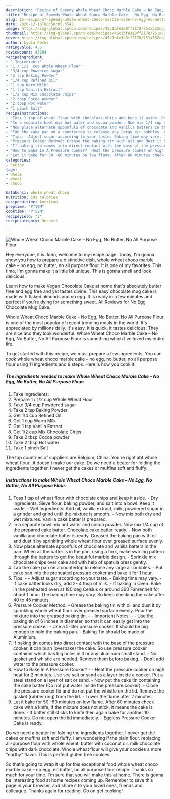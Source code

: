 ```yaml
---
description: "Recipe of Speedy Whole Wheat Choco Marble Cake – No Egg, No Butter, No All Purpose Flour"
title: "Recipe of Speedy Whole Wheat Choco Marble Cake – No Egg, No Butter, No All Purpose Flour"
slug: 15-recipe-of-speedy-whole-wheat-choco-marble-cake-no-egg-no-butter-no-all-purpose-flour
date: 2020-12-16T08:50:05.554Z
image: https://img-global.cpcdn.com/recipes/45c1bfe3e9ff2178/751x532cq70/whole-wheat-choco-marble-cake-no-egg-no-butter-no-all-purpose-flour-recipe-main-photo.jpg
thumbnail: https://img-global.cpcdn.com/recipes/45c1bfe3e9ff2178/751x532cq70/whole-wheat-choco-marble-cake-no-egg-no-butter-no-all-purpose-flour-recipe-main-photo.jpg
cover: https://img-global.cpcdn.com/recipes/45c1bfe3e9ff2178/751x532cq70/whole-wheat-choco-marble-cake-no-egg-no-butter-no-all-purpose-flour-recipe-main-photo.jpg
author: Lydia Parks
ratingvalue: 4.6
reviewcount: 43204
recipeingredient:
- " Ingredients"
- "1 / 1/2  cup Whole Wheat Flour"
- "3/4 cup Powdered sugar"
- "2 tsp Baking Powder"
- "1/4 cup Refined Oil"
- "1 cup Warm Milk"
- "1 tsp Vanilla Extract"
- "1/2 cup Mix Chocolate Chips"
- "2 tbsp Cocoa powder"
- "2 tbsp Hot water"
- "1 pinch Salt"
recipeinstructions:
- "Toss 1 tsp of wheat flour with chocolate chips and keep it aside. Dry Ingredients: Sieve flour, baking powder, and salt into a bowl. Keep it aside. Wet Ingredients: Add oil, vanilla extract, milk, powdered sugar in a grinder and grind until the mixture is smooth. Now mix both dry and wet mixtures. Vanilla cake batter is prepared."
- "In a separate bowl mix hot water and cocoa powder. Now mix 1/4 cup of the prepared cake batter. Chocolate cake batter ready. Now both vanilla and chocolate batter is ready. Greased the baking pan with oil and dust it by sprinkling whole wheat flour over greased surface evenly."
- "Now place alternate spoonfuls of chocolate and vanilla batters in the pan. When all the batter is in the pan, using a fork, make swirling pattern through the batters to get the beautiful marble design. Sprinkle mix chocolate chips over cake and with help of spatula press gently."
- "Tab the cake pan on a countertop to release any large air bubbles. Put cake pan into the preheated pressure cooker and bake it for 1 hour."
- "Tips:  Adjust sugar according to your taste. Baking time may vary. If cake batter looks dry, add 2- 4 tbsp of milk. If baking in Oven: Bake in the preheated oven at 180 deg Celsius or around 360 Fahrenheit for about 1 hour. The baking time may vary. So keep checking the cake after 40 to 45 minutes."
- "Pressure Cooker Method: Grease the baking tin with oil and dust it by sprinkling whole wheat flour over greased surface evenly. Pour the mixture into the greased baking tin.  Important Notes:  Use the baking tin of 6 inches in diameter, so that it can easily get into the pressure cooker. Use a 5-liter pressure cooker. It should be big enough to hold the baking pan. Baking Tin should be made of Aluminium."
- "If baking tin comes into direct contact with the base of the pressure cooker, it can burn (overbake) the cake. So use pressure cooker container which has big holes in it or any aluminum small stand. No gasket and whistle are needed. Remove them before baking. Don’t add water to the pressure cooker."
- "How to Bake In A Pressure Cooker?  Heat the pressure cooker on high heat for 2 minutes. Use sea salt or sand as a layer inside a cooker. Put a steel stand on a layer of salt or sand. Now put the cake tin containing the cake batter (Do not put water inside the pressure cooker). Close the pressure cooker lid and do not put the whistle on the lid. Remove the gasket (rubber ring) from the lid. Lower the flame after 2 minutes."
- "Let it bake for 50 -60 minutes on low flame. After 60 minutes check cake with a knife, if the mixture does not stick, it means the cake is done. If batter still sticks to knife then again bake for another 10 minutes. Do not open the lid immediately. Eggless Pressure Cooker Cake is ready."
categories:
- Recipe
tags:
- whole
- wheat
- choco

katakunci: whole wheat choco 
nutrition: 191 calories
recipecuisine: American
preptime: "PT19M"
cooktime: "PT52M"
recipeyield: "3"
recipecategory: Dessert

---
```



![Whole Wheat Choco Marble Cake – No Egg, No Butter, No All Purpose Flour](https://img-global.cpcdn.com/recipes/45c1bfe3e9ff2178/751x532cq70/whole-wheat-choco-marble-cake-no-egg-no-butter-no-all-purpose-flour-recipe-main-photo.jpg)

Hey everyone, it is John, welcome to my recipe page. Today, I'm gonna show you how to prepare a distinctive dish, whole wheat choco marble cake – no egg, no butter, no all purpose flour. It is one of my favorites. This time, I'm gonna make it a little bit unique. This is gonna smell and look delicious.

Learn how to make Vegan Chocolate Cake at home that&#39;s absolutely butter free and egg free and yet tastes divine. This easy chocolate mug cake is made with flaked almonds and no egg. It is ready in a few minutes and perfect if you&#39;re dying for something sweet. All Reviews for No Egg Chocolate Mug Cake.

Whole Wheat Choco Marble Cake – No Egg, No Butter, No All Purpose Flour is one of the most popular of recent trending meals in the world. It's appreciated by millions daily. It's easy, it is quick, it tastes delicious. They are nice and they look wonderful. Whole Wheat Choco Marble Cake – No Egg, No Butter, No All Purpose Flour is something which I've loved my entire life.


To get started with this recipe, we must prepare a few ingredients. You can cook whole wheat choco marble cake – no egg, no butter, no all purpose flour using 11 ingredients and 9 steps. Here is how you cook it.

<!--inarticleads1-->

##### The ingredients needed to make Whole Wheat Choco Marble Cake – No Egg, No Butter, No All Purpose Flour:

1. Take  Ingredients:
1. Prepare 1 / 1/2  cup Whole Wheat Flour
1. Take 3/4 cup Powdered sugar
1. Take 2 tsp Baking Powder
1. Get 1/4 cup Refined Oil
1. Get 1 cup Warm Milk
1. Get 1 tsp Vanilla Extract
1. Get 1/2 cup Mix Chocolate Chips
1. Take 2 tbsp Cocoa powder
1. Take 2 tbsp Hot water
1. Take 1 pinch Salt


The top countries of suppliers are Belgium, China. You&#39;re right abt whole wheat flour…it doesn&#39;t make our cake. Do we need a beater for folding the ingredients together. I never get the cakes or muffins soft and fluffy. 

<!--inarticleads2-->

##### Instructions to make Whole Wheat Choco Marble Cake – No Egg, No Butter, No All Purpose Flour:

1. Toss 1 tsp of wheat flour with chocolate chips and keep it aside. - Dry Ingredients: Sieve flour, baking powder, and salt into a bowl. Keep it aside. - Wet Ingredients: Add oil, vanilla extract, milk, powdered sugar in a grinder and grind until the mixture is smooth. - Now mix both dry and wet mixtures. Vanilla cake batter is prepared.
1. In a separate bowl mix hot water and cocoa powder. Now mix 1/4 cup of the prepared cake batter. Chocolate cake batter ready. - Now both vanilla and chocolate batter is ready. Greased the baking pan with oil and dust it by sprinkling whole wheat flour over greased surface evenly.
1. Now place alternate spoonfuls of chocolate and vanilla batters in the pan. When all the batter is in the pan, using a fork, make swirling pattern through the batters to get the beautiful marble design. - Sprinkle mix chocolate chips over cake and with help of spatula press gently.
1. Tab the cake pan on a countertop to release any large air bubbles. - Put cake pan into the preheated pressure cooker and bake it for 1 hour.
1. Tips: -  - Adjust sugar according to your taste. - Baking time may vary. - If cake batter looks dry, add 2- 4 tbsp of milk. - If baking in Oven: Bake in the preheated oven at 180 deg Celsius or around 360 Fahrenheit for about 1 hour. The baking time may vary. So keep checking the cake after 40 to 45 minutes.
1. Pressure Cooker Method: - Grease the baking tin with oil and dust it by sprinkling whole wheat flour over greased surface evenly. Pour the mixture into the greased baking tin. -  - Important Notes: -  - Use the baking tin of 6 inches in diameter, so that it can easily get into the pressure cooker. - Use a 5-liter pressure cooker. It should be big enough to hold the baking pan. - Baking Tin should be made of Aluminium.
1. If baking tin comes into direct contact with the base of the pressure cooker, it can burn (overbake) the cake. So use pressure cooker container which has big holes in it or any aluminum small stand. - No gasket and whistle are needed. Remove them before baking. - Don’t add water to the pressure cooker.
1. How to Bake In A Pressure Cooker? -  - Heat the pressure cooker on high heat for 2 minutes. Use sea salt or sand as a layer inside a cooker. Put a steel stand on a layer of salt or sand. - Now put the cake tin containing the cake batter (Do not put water inside the pressure cooker). - Close the pressure cooker lid and do not put the whistle on the lid. Remove the gasket (rubber ring) from the lid. - Lower the flame after 2 minutes.
1. Let it bake for 50 -60 minutes on low flame. After 60 minutes check cake with a knife, if the mixture does not stick, it means the cake is done. - If batter still sticks to knife then again bake for another 10 minutes. Do not open the lid immediately. - Eggless Pressure Cooker Cake is ready.


Do we need a beater for folding the ingredients together. I never get the cakes or muffins soft and fluffy. I am wondering if the plain flour. replacing all-purpose flour with whole wheat. butter with coconut oil. milk chocolate chips with dark chocolate. Whole wheat flour will give your cookies a more &#34;earthy&#34; flavor. This is perfect gluten free cookies. 

So that's going to wrap it up for this exceptional food whole wheat choco marble cake – no egg, no butter, no all purpose flour recipe. Thanks so much for your time. I'm sure that you will make this at home. There is gonna be interesting food at home recipes coming up. Remember to save this page in your browser, and share it to your loved ones, friends and colleague. Thanks again for reading. Go on get cooking!
